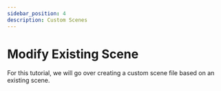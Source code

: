```yaml
---
sidebar_position: 4
description: Custom Scenes
---
```


# Modify Existing Scene

For this tutorial, we will go over creating a custom scene file based on an existing scene.